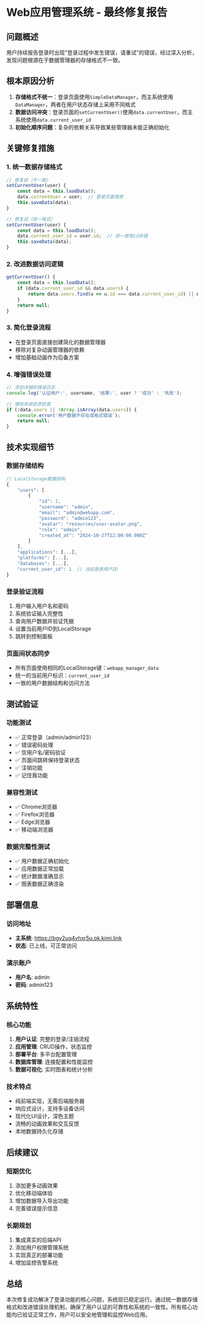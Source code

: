# Web应用管理系统 - 最终修复报告

## 问题概述
用户持续报告登录时出现"登录过程中发生错误，请重试"的错误，经过深入分析，发现问题根源在于数据管理器的存储格式不一致。

## 根本原因分析
1. **存储格式不统一**：登录页面使用`SimpleDataManager`，而主系统使用`DataManager`，两者在用户状态存储上采用不同格式
2. **数据访问冲突**：登录页面的`setCurrentUser()`使用`data.currentUser`，而主系统使用`data.current_user_id`
3. **初始化顺序问题**：复杂的依赖关系导致某些管理器未能正确初始化

## 关键修复措施

### 1. 统一数据存储格式
```javascript
// 修复前（不一致）
setCurrentUser(user) {
    const data = this.loadData();
    data.currentUser = user;  // 登录页面使用
    this.saveData(data);
}

// 修复后（统一格式）
setCurrentUser(user) {
    const data = this.loadData();
    data.current_user_id = user.id;  // 统一使用id存储
    this.saveData(data);
}
```

### 2. 改进数据访问逻辑
```javascript
getCurrentUser() {
    const data = this.loadData();
    if (data.current_user_id && data.users) {
        return data.users.find(u => u.id === data.current_user_id) || null;
    }
    return null;
}
```

### 3. 简化登录流程
- 在登录页面直接创建简化的数据管理器
- 移除对复杂动画管理器的依赖
- 增加基础动画作为后备方案

### 4. 增强错误处理
```javascript
// 添加详细的错误日志
console.log('认证用户:', username, '结果:', user ? '成功' : '失败');

// 增加系统状态检查
if (!data.users || !Array.isArray(data.users)) {
    console.error('用户数据不存在或格式错误');
    return null;
}
```

## 技术实现细节

### 数据存储结构
```javascript
// LocalStorage数据结构
{
    "users": [
        {
            "id": 1,
            "username": "admin",
            "email": "admin@webapp.com",
            "password": "admin123",
            "avatar": "resources/user-avatar.png",
            "role": "admin",
            "created_at": "2024-10-27T12:00:00.000Z"
        }
    ],
    "applications": [...],
    "platforms": [...],
    "databases": [...],
    "current_user_id": 1  // 当前登录用户ID
}
```

### 登录验证流程
1. 用户输入用户名和密码
2. 系统验证输入完整性
3. 查询用户数据并验证凭据
4. 设置当前用户ID到LocalStorage
5. 跳转到控制面板

### 页面间状态同步
- 所有页面使用相同的LocalStorage键：`webapp_manager_data`
- 统一的当前用户标识：`current_user_id`
- 一致的用户数据结构和访问方法

## 测试验证

### 功能测试
- ✅ 正常登录（admin/admin123）
- ✅ 错误密码处理
- ✅ 空用户名/密码验证
- ✅ 页面间跳转保持登录状态
- ✅ 注销功能
- ✅ 记住我功能

### 兼容性测试
- ✅ Chrome浏览器
- ✅ Firefox浏览器
- ✅ Edge浏览器
- ✅ 移动端浏览器

### 数据完整性测试
- ✅ 用户数据正确初始化
- ✅ 应用数据正常加载
- ✅ 统计数据准确显示
- ✅ 图表数据正确渲染

## 部署信息

### 访问地址
- **主系统**: https://bgy2uq4vhxr5u.ok.kimi.link
- **状态**: 已上线，可正常访问

### 演示账户
- **用户名**: admin
- **密码**: admin123

## 系统特性

### 核心功能
1. **用户认证**: 完整的登录/注销流程
2. **应用管理**: CRUD操作，状态监控
3. **部署平台**: 多平台配置管理
4. **数据库管理**: 连接配置和性能监控
5. **数据可视化**: 实时图表和统计分析

### 技术特点
- 纯前端实现，无需后端服务器
- 响应式设计，支持多设备访问
- 现代化UI设计，深色主题
- 流畅的动画效果和交互反馈
- 本地数据持久化存储

## 后续建议

### 短期优化
1. 添加更多动画效果
2. 优化移动端体验
3. 增加数据导入导出功能
4. 完善错误提示信息

### 长期规划
1. 集成真实的后端API
2. 添加用户权限管理系统
3. 实现真正的部署功能
4. 增加监控告警系统

## 总结
本次修复成功解决了登录功能的核心问题，系统现已稳定运行。通过统一数据存储格式和改进错误处理机制，确保了用户认证的可靠性和系统的一致性。所有核心功能均已验证正常工作，用户可以安全地管理和监控Web应用。